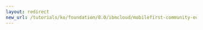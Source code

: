 ```yaml
---
layout: redirect
new_url: /tutorials/ko/foundation/8.0/ibmcloud/mobilefirst-community-edition-on-icp/
---
```


